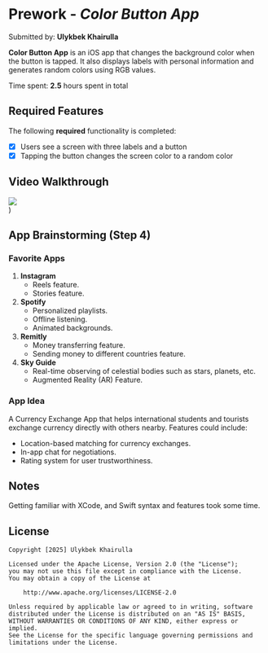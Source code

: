 # Prework - *Color Button App*  

Submitted by: **Ulykbek Khairulla**  

**Color Button App** is an iOS app that changes the background color when the button is tapped. It also displays labels with personal information and generates random colors using RGB values.  

Time spent: **2.5** hours spent in total  

## Required Features  

The following **required** functionality is completed:  

- [x] Users see a screen with three labels and a button  
- [x] Tapping the button changes the screen color to a random color  

## Video Walkthrough   

<div>
    <a href="https://www.loom.com/share/f69597db871947db81dc53398364eac5">
      <img style="max-width:300px;" src="https://cdn.loom.com/sessions/thumbnails/f69597db871947db81dc53398364eac5-662826f9e5106ae4-full-play.gif">
    </a>
</div>)  

## App Brainstorming (Step 4)  

### Favorite Apps  
1. **Instagram**  
   - Reels feature.  
   - Stories feature.  
2. **Spotify**  
   - Personalized playlists.  
   - Offline listening.  
   - Animated backgrounds.  
3. **Remitly**  
   - Money transferring feature.  
   - Sending money to different countries feature.  
4. **Sky Guide**  
   - Real-time observing of celestial bodies such as stars, planets, etc.  
   - Augmented Reality (AR) Feature.  

### App Idea  
A Currency Exchange App that helps international students and tourists exchange currency directly with others nearby. Features could include:  
   - Location-based matching for currency exchanges.  
   - In-app chat for negotiations.  
   - Rating system for user trustworthiness.  

## Notes  

Getting familiar with XCode, and Swift syntax and features took some time.

## License  

    Copyright [2025] Ulykbek Khairulla  

    Licensed under the Apache License, Version 2.0 (the "License");  
    you may not use this file except in compliance with the License.  
    You may obtain a copy of the License at  

        http://www.apache.org/licenses/LICENSE-2.0  

    Unless required by applicable law or agreed to in writing, software  
    distributed under the License is distributed on an "AS IS" BASIS,  
    WITHOUT WARRANTIES OR CONDITIONS OF ANY KIND, either express or implied.  
    See the License for the specific language governing permissions and  
    limitations under the License.  
